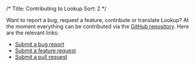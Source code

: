 /*
Title: Contributing to Lookup
Sort: 2
*/

Want to report a bug, request a feature, contribute or translate Lookup? At the moment everything can be
contributed via the [GitHub repository](https://github.com/wgalyen/Lookup). Here are the relevant links:

* [Submit a bug report](https://github.com/wgalyen/Lookup/issues?labels=bug)
* [Submit a feature request](https://github.com/wgalyen/Lookup/issues?labels=enhancement)
* [Submit a pull request](https://github.com/wgalyen/Lookup/pulls)
